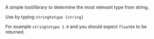 A simple tool/library to determine the most relevant type from string.

Use by typing `stringtotype {string}`

For example `stringtotype 1.0` and you should expect `float64` to be returned.